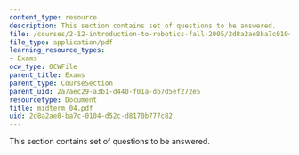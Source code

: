 ```yaml
---
content_type: resource
description: This section contains set of questions to be answered.
file: /courses/2-12-introduction-to-robotics-fall-2005/2d8a2ae8ba7c0104d52cd8170b777c82_midterm_04.pdf
file_type: application/pdf
learning_resource_types:
- Exams
ocw_type: OCWFile
parent_title: Exams
parent_type: CourseSection
parent_uid: 2a7aec29-a3b1-d440-f01a-db7d5ef272e5
resourcetype: Document
title: midterm_04.pdf
uid: 2d8a2ae8-ba7c-0104-d52c-d8170b777c82
---
```

This section contains set of questions to be answered.

